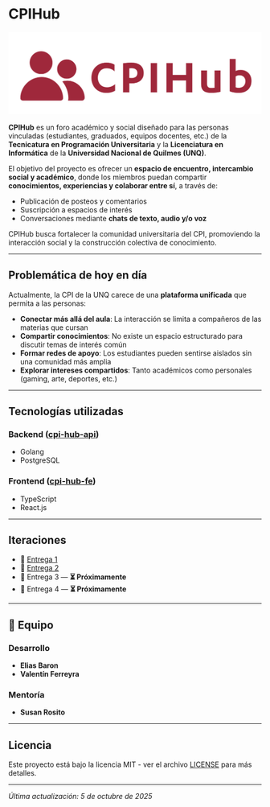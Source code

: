 # CPIHub

![CPIHub logo](logo-CPIHub.png)

**CPIHub** es un foro académico y social diseñado para las personas vinculadas (estudiantes, graduados, equipos docentes, etc.) de la **Tecnicatura en Programación Universitaria** y la **Licenciatura en Informática** de la **Universidad Nacional de Quilmes (UNQ)**.  

El objetivo del proyecto es ofrecer un **espacio de encuentro, intercambio social y académico**, donde los miembros puedan compartir **conocimientos, experiencias y colaborar entre sí**, a través de:  

- Publicación de posteos y comentarios  
- Suscripción a espacios de interés  
- Conversaciones mediante **chats de texto, audio y/o voz**  

CPIHub busca fortalecer la comunidad universitaria del CPI, promoviendo la interacción social y la construcción colectiva de conocimiento.  

---

## Problemática de hoy en día
Actualmente, la CPI de la UNQ carece de una **plataforma unificada** que permita a las personas:

- **Conectar más allá del aula**: La interacción se limita a compañeros de las materias que cursan
- **Compartir conocimientos**: No existe un espacio estructurado para discutir temas de interés común
- **Formar redes de apoyo**: Los estudiantes pueden sentirse aislados sin una comunidad más amplia
- **Explorar intereses compartidos**: Tanto académicos como personales (gaming, arte, deportes, etc.)

---

## Tecnologías utilizadas

### Backend ([cpi-hub-api](https://github.com/EliasBaron/cpi-hub-api))
- Golang
- PostgreSQL

### Frontend ([cpi-hub-fe](https://github.com/EliasBaron/cpi-hub-fe))
- TypeScript
- React.js

---

## Iteraciones
- 📌 [Entrega 1](/entrega-1/README.md)
- 📌 [Entrega 2](/entrega-2/README.md)
- 📌 Entrega 3 — **⏳ Próximamente**  
- 📌 Entrega 4 — **⏳ Próximamente**  

---

## 👥 Equipo
### Desarrollo
- **Elias Baron**  
- **Valentín Ferreyra**

### Mentoría
- **Susan Rosito**

---

## Licencia
Este proyecto está bajo la licencia MIT - ver el archivo [LICENSE](LICENSE) para más detalles.

---

_Última actualización: 5 de octubre de 2025_

